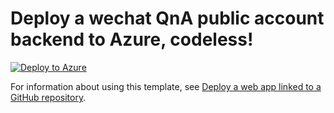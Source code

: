 # Deploy a wechat QnA public account backend to Azure, codeless!

[![Deploy to Azure](https://azuredeploy.net/deploybutton.png)](https://azuredeploy.net/)

For information about using this template, see [Deploy a web app linked to a GitHub repository](https://azure.microsoft.com/en-us/documentation/articles/app-service-web-arm-from-github-provision/).

